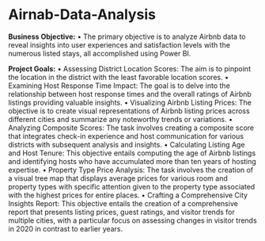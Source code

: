 # Airnab-Data-Analysis
**Business Objective:**
• The primary objective is to analyze Airbnb data to reveal insights into user experiences 
and satisfaction levels with the numerous listed stays, all accomplished using Power
BI.

**Project Goals:**
• Assessing District Location Scores: The aim is to pinpoint the location in the 
district with the least favorable location scores.
• Examining Host Response Time Impact: The goal is to delve into the 
relationship between host response times and the overall ratings of Airbnb 
listings providing valuable insights.
• Visualizing Airbnb Listing Prices: The objective is to create visual 
representations of Airbnb listing prices across different cities and summarize 
any noteworthy trends or variations.
• Analyzing Composite Scores: The task involves creating a composite score 
that integrates check-in experience and host communication for various 
districts with subsequent analysis and insights.
• Calculating Listing Age and Host Tenure: This objective entails computing the 
age of Airbnb listings and identifying hosts who have accumulated more than 
ten years of hosting expertise.
• Property Type Price Analysis: The task involves the creation of a visual tree 
map that displays average prices for various room and property types with 
specific attention given to the property type associated with the highest prices 
for entire places.
• Crafting a Comprehensive City Insights Report: This objective entails the 
creation of a comprehensive report that presents listing prices, guest ratings, 
and visitor trends for multiple cities, with a particular focus on assessing 
changes in visitor trends in 2020 in contrast to earlier years.
